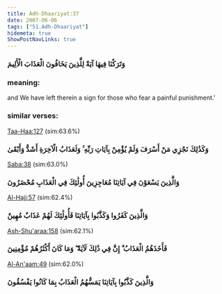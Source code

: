 ```yaml
---
title: Adh-Dhaariyat:37
date: 2007-06-06
tags: ["51.Adh-Dhaariyat"]
hidemeta: true 
ShowPostNavLinks: true 
---
```

### وَتَرَكْنَا فِيهَا آيَةً لِلَّذِينَ يَخَافُونَ الْعَذَابَ الْأَلِيمَ
### meaning: 
and We have left therein a sign for those who fear a painful punishment.’
### similar verses: 

[Taa-Haa:127](/20/127) (sim:63.6%)

### وَكَذَٰلِكَ نَجْزِي مَنْ أَسْرَفَ وَلَمْ يُؤْمِنْ بِآيَاتِ رَبِّهِ ۚ وَلَعَذَابُ الْآخِرَةِ أَشَدُّ وَأَبْقَىٰ

[Saba:38](/34/38) (sim:63.0%)

### وَالَّذِينَ يَسْعَوْنَ فِي آيَاتِنَا مُعَاجِزِينَ أُولَٰئِكَ فِي الْعَذَابِ مُحْضَرُونَ

[Al-Hajj:57](/22/57) (sim:62.4%)

### وَالَّذِينَ كَفَرُوا وَكَذَّبُوا بِآيَاتِنَا فَأُولَٰئِكَ لَهُمْ عَذَابٌ مُهِينٌ

[Ash-Shu'araa:158](/26/158) (sim:62.1%)

### فَأَخَذَهُمُ الْعَذَابُ ۗ إِنَّ فِي ذَٰلِكَ لَآيَةً ۖ وَمَا كَانَ أَكْثَرُهُمْ مُؤْمِنِينَ

[Al-An'aam:49](/6/49) (sim:62.0%)

### وَالَّذِينَ كَذَّبُوا بِآيَاتِنَا يَمَسُّهُمُ الْعَذَابُ بِمَا كَانُوا يَفْسُقُونَ
